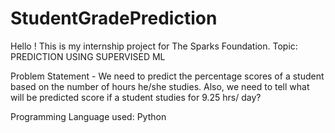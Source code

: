 # StudentGradePrediction
Hello ! This is my internship project for The Sparks Foundation.
Topic: PREDICTION USING SUPERVISED ML

Problem Statement - We need to predict the percentage scores of a student based on the number of hours he/she studies.
Also, we need to tell what will be predicted score if a student studies for 9.25 hrs/ day?

Programming Language used: Python 

